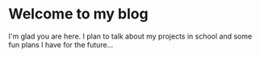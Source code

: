 # Welcome to my blog

I'm glad you are here. I plan to talk about my projects in school and some fun plans I have for the future...
